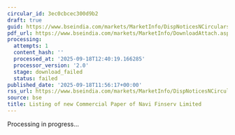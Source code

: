 ```yaml
---
circular_id: 3ec0cbcec300d9b2
draft: true
guid: https://www.bseindia.com/markets/MarketInfo/DispNoticesNCirculars.aspx?Noticeid={F73C57C7-77E6-42B9-A731-26A5FF1609DF}&noticeno=20250918-37&dt=09/18/2025&icount=37&totcount=41&flag=0
pdf_url: https://www.bseindia.com/markets/MarketInfo/DownloadAttach.aspx?id=20250918-37&attachedId=
processing:
  attempts: 1
  content_hash: ''
  processed_at: '2025-09-18T12:40:19.166285'
  processor_version: '2.0'
  stage: download_failed
  status: failed
published_date: '2025-09-18T11:56:17+00:00'
rss_url: https://www.bseindia.com/markets/MarketInfo/DispNoticesNCirculars.aspx?Noticeid={F73C57C7-77E6-42B9-A731-26A5FF1609DF}&noticeno=20250918-37&dt=09/18/2025&icount=37&totcount=41&flag=0
source: bse
title: Listing of new Commercial Paper of Navi Finserv Limited
---
```


Processing in progress...